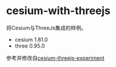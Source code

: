 # cesium-with-threejs

将Cesium与ThreeJs集成的样例。

* cesium 1.81.0
* three 0.95.0

参考并修改自[cesium-threejs-experiment](https://github.com/CesiumGS/cesium-threejs-experiment)
